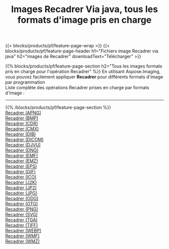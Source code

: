 ﻿---
title: Images Recadrer Via java, tous les formats d'image pris en charge 
weight: 3920
url: /fr/java/crop 
lang: fr
langdirlevel: 2
locales: zh-hans,ja,it,ru,de,es,fr,nl,id,lt,pl,pt,vi,tr,ko,zh-hant,ar,hi,th,sv,cs,uk,he
description: En utilisant Aspose.Imaging, vous pouvez facilement Recadrer images Via java
---

{{< blocks/products/pf/feature-page-wrap >}}
{{< blocks/products/pf/feature-page-header h1="Fichiers image Recadrer via java" h2="images de Recadrer" downloadText="Télécharger" >}}


{{% blocks/products/pf/feature-page-section  h2="Tous les images formats pris en charge pour l'opération Recadrer" %}}
En utilisant Aspose.Imaging, vous pouvez facilement appliquer **Recadrer** pour différents formats d'image par programmation
<br/>
Liste complète des opérations Recadrer prises en charge par formats d'image :
<hr/>
{{% /blocks/products/pf/feature-page-section %}}
<div class="container-fluid productfamilypage bg-gray">
    <div class="convertypes bg-gray agp-content section">
        <div class="container">
		<div class="row other-converters">
		    <div class='col-md-2 other-converter remove-lp remove-rp'><a href="/imaging/fr/java/crop/apng" >Recadrer (APNG)</a></div><div class='col-md-2 other-converter remove-lp remove-rp'><a href="/imaging/fr/java/crop/bmp" >Recadrer (BMP)</a></div><div class='col-md-2 other-converter remove-lp remove-rp'><a href="/imaging/fr/java/crop/cdr" >Recadrer (CDR)</a></div><div class='col-md-2 other-converter remove-lp remove-rp'><a href="/imaging/fr/java/crop/cmx" >Recadrer (CMX)</a></div><div class='col-md-2 other-converter remove-lp remove-rp'><a href="/imaging/fr/java/crop/dib" >Recadrer (DIB)</a></div><div class='col-md-2 other-converter remove-lp remove-rp'><a href="/imaging/fr/java/crop/dicom" >Recadrer (DICOM)</a></div><div class='col-md-2 other-converter remove-lp remove-rp'><a href="/imaging/fr/java/crop/djvu" >Recadrer (DJVU)</a></div><div class='col-md-2 other-converter remove-lp remove-rp'><a href="/imaging/fr/java/crop/dng" >Recadrer (DNG)</a></div><div class='col-md-2 other-converter remove-lp remove-rp'><a href="/imaging/fr/java/crop/emf" >Recadrer (EMF)</a></div><div class='col-md-2 other-converter remove-lp remove-rp'><a href="/imaging/fr/java/crop/emz" >Recadrer (EMZ)</a></div><div class='col-md-2 other-converter remove-lp remove-rp'><a href="/imaging/fr/java/crop/eps" >Recadrer (EPS)</a></div><div class='col-md-2 other-converter remove-lp remove-rp'><a href="/imaging/fr/java/crop/gif" >Recadrer (GIF)</a></div><div class='col-md-2 other-converter remove-lp remove-rp'><a href="/imaging/fr/java/crop/ico" >Recadrer (ICO)</a></div><div class='col-md-2 other-converter remove-lp remove-rp'><a href="/imaging/fr/java/crop/j2k" >Recadrer (J2K)</a></div><div class='col-md-2 other-converter remove-lp remove-rp'><a href="/imaging/fr/java/crop/jp2" >Recadrer (JP2)</a></div><div class='col-md-2 other-converter remove-lp remove-rp'><a href="/imaging/fr/java/crop/jpg" >Recadrer (JPG)</a></div><div class='col-md-2 other-converter remove-lp remove-rp'><a href="/imaging/fr/java/crop/odg" >Recadrer (ODG)</a></div><div class='col-md-2 other-converter remove-lp remove-rp'><a href="/imaging/fr/java/crop/otg" >Recadrer (OTG)</a></div><div class='col-md-2 other-converter remove-lp remove-rp'><a href="/imaging/fr/java/crop/png" >Recadrer (PNG)</a></div><div class='col-md-2 other-converter remove-lp remove-rp'><a href="/imaging/fr/java/crop/svg" >Recadrer (SVG)</a></div><div class='col-md-2 other-converter remove-lp remove-rp'><a href="/imaging/fr/java/crop/tga" >Recadrer (TGA)</a></div><div class='col-md-2 other-converter remove-lp remove-rp'><a href="/imaging/fr/java/crop/tiff" >Recadrer (TIFF)</a></div><div class='col-md-2 other-converter remove-lp remove-rp'><a href="/imaging/fr/java/crop/webp" >Recadrer (WEBP)</a></div><div class='col-md-2 other-converter remove-lp remove-rp'><a href="/imaging/fr/java/crop/wmf" >Recadrer (WMF)</a></div><div class='col-md-2 other-converter remove-lp remove-rp'><a href="/imaging/fr/java/crop/wmz" >Recadrer (WMZ)</a></div>
                </div>
        </div>
    </div>
</div>
<br/>


